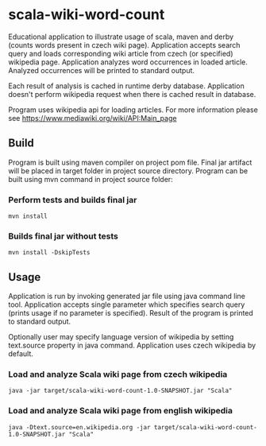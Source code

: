 # scala-wiki-word-count
Educational application to illustrate usage of scala, maven and derby (counts words present in czech wiki page). Application accepts search query and loads corresponding wiki article from czech (or specified) wikipedia page. Application analyzes word occurrences in loaded article. Analyzed occurrences will be printed to standard output.

Each result of analysis is cached in runtime derby database. Application doesn't perform wikipedia request when there is cached result in database.

Program uses wikipedia api for loading articles. For more information please see https://www.mediawiki.org/wiki/API:Main_page

## Build

Program is built using maven compiler on project pom file. Final jar artifact will be placed in target folder in project source directory. Program can be built using mvn command in project source folder:

### Perform tests and builds final jar

    mvn install

### Builds final jar without tests

    mvn install -DskipTests

## Usage

Application is run by invoking generated jar file using java command line tool. Application accepts single parameter which specifies search query (prints usage if no parameter is specified). Result of the program is printed to standard output.

Optionally user may specify language version of wikipedia by setting text.source property in java command. Application uses czech wikipedia by default.

### Load and analyze Scala wiki page from czech wikipedia

    java -jar target/scala-wiki-word-count-1.0-SNAPSHOT.jar "Scala"

### Load and analyze Scala wiki page from english wikipedia

    java -Dtext.source=en.wikipedia.org -jar target/scala-wiki-word-count-1.0-SNAPSHOT.jar "Scala"

